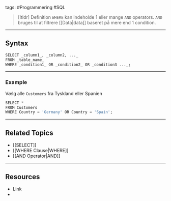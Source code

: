 tags: #Programmering #SQL

> [!tldr] Definition
> `WHERE` kan indeholde 1 eller mange `AND` operators.
> `AND` bruges til at filtrere [[Data|data]] baseret på mere end 1 condition.

---

## Syntax
```SQL
SELECT _column1_, _column2, ..._  
FROM _table_name_  
WHERE _condition1_ OR _condition2_ OR _condition3 ..._;
```

---

### Example
Vælg alle `Customers` fra Tyskland eller Spanien
```SQL
SELECT *  
FROM Customers  
WHERE Country = 'Germany' OR Country = 'Spain';
```

---

## Related Topics
- [[SELECT]]
- [[WHERE Clause|WHERE]]
- [[AND Operator|AND]]

---

## Resources
- Link
- 